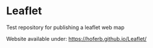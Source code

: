 # Leaflet
Test repository for publishing a leaflet web map

Website available under: https://hoferb.github.io/Leaflet/
